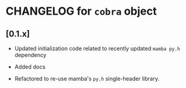 # CHANGELOG for `cobra` object

## [0.1.x]

- Updated initialization code related to recently updated `mamba py.h` dependency

- Added docs

- Refactored to re-use mamba's `py.h` single-header library.
